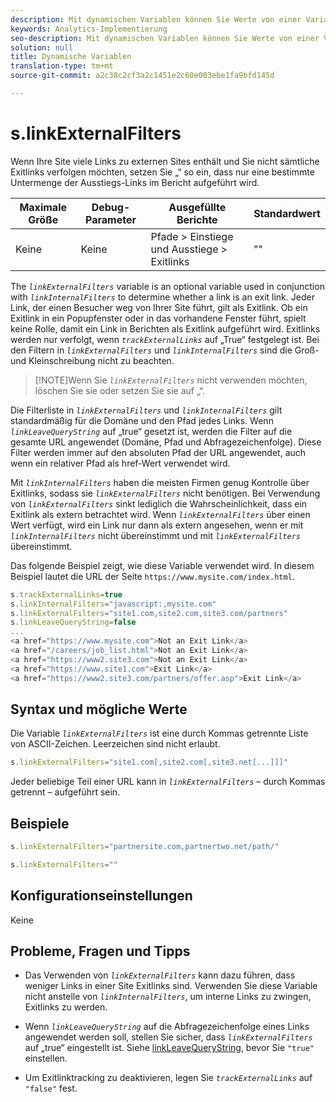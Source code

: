 ```yaml
---
description: Mit dynamischen Variablen können Sie Werte von einer Variablen in eine andere kopieren, ohne die vollständigen Werte mehrfach in die Bildanforderung auf Ihrer Site eingeben zu müssen.
keywords: Analytics-Implementierung
seo-description: Mit dynamischen Variablen können Sie Werte von einer Variablen in eine andere kopieren, ohne die vollständigen Werte mehrfach in die Bildanforderung auf Ihrer Site eingeben zu müssen.
solution: null
title: Dynamische Variablen
translation-type: tm+mt
source-git-commit: a2c38c2cf3a2c1451e2c60e003ebe1fa9bfd145d

---
```



# s.linkExternalFilters

Wenn Ihre Site viele Links zu externen Sites enthält und Sie nicht sämtliche Exitlinks verfolgen möchten, setzen Sie „“ so ein, dass nur eine bestimmte Untermenge der Ausstiegs-Links im Bericht aufgeführt wird.

| Maximale Größe | Debug-Parameter | Ausgefüllte Berichte | Standardwert |
|---|---|---|---|
| Keine | Keine | Pfade &gt; Einstiege und Ausstiege &gt; Exitlinks | "" |

The *`linkExternalFilters`* variable is an optional variable used in conjunction with *`linkInternalFilters`* to determine whether a link is an exit link. Jeder Link, der einen Besucher weg von Ihrer Site führt, gilt als Exitlink. Ob ein Exitlink in ein Popupfenster oder in das vorhandene Fenster führt, spielt keine Rolle, damit ein Link in Berichten als Exitlink aufgeführt wird. Exitlinks werden nur verfolgt, wenn *`trackExternalLinks`* auf „True“ festgelegt ist. Bei den Filtern in *`linkExternalFilters`* und *`linkInternalFilters`* sind die Groß- und Kleinschreibung nicht zu beachten.

> [!NOTE]Wenn Sie *`linkExternalFilters`* nicht verwenden möchten, löschen Sie sie oder setzen Sie sie auf „“.

Die Filterliste in *`linkExternalFilters`* und *`linkInternalFilters`* gilt standardmäßig für die Domäne und den Pfad jedes Links. Wenn *`linkLeaveQueryString`* auf „true“ gesetzt ist, werden die Filter auf die gesamte URL angewendet (Domäne, Pfad und Abfragezeichenfolge). Diese Filter werden immer auf den absoluten Pfad der URL angewendet, auch wenn ein relativer Pfad als href-Wert verwendet wird.

Mit *`linkInternalFilters`* haben die meisten Firmen genug Kontrolle über Exitlinks, sodass sie *`linkExternalFilters`* nicht benötigen. Bei Verwendung von *`linkExternalFilters`* sinkt lediglich die Wahrscheinlichkeit, dass ein Exitlink als extern betrachtet wird. Wenn *`linkExternalFilters`* über einen Wert verfügt, wird ein Link nur dann als extern angesehen, wenn er mit *`linkInternalFilters`* nicht übereinstimmt und mit *`linkExternalFilters`* übereinstimmt.

Das folgende Beispiel zeigt, wie diese Variable verwendet wird. In diesem Beispiel lautet die URL der Seite `https://www.mysite.com/index.html`.

```js
s.trackExternalLinks=true 
s.linkInternalFilters="javascript:,mysite.com" 
s.linkExternalFilters="site1.com,site2.com,site3.com/partners" 
s.linkLeaveQueryString=false 
...
<a href="https://www.mysite.com">Not an Exit Link</a> 
<a href="/careers/job_list.html">Not an Exit Link</a> 
<a href="https://www2.site3.com">Not an Exit Link</a> 
<a href="https://www.site1.com">Exit Link</a> 
<a href="https://www2.site3.com/partners/offer.asp">Exit Link</a> 
```

## Syntax und mögliche Werte

Die Variable *`linkExternalFilters`* ist eine durch Kommas getrennte Liste von ASCII-Zeichen. Leerzeichen sind nicht erlaubt.

```js
s.linkExternalFilters="site1.com[,site2.com[,site3.net[...]]]"
```

Jeder beliebige Teil einer URL kann in *`linkExternalFilters`* – durch Kommas getrennt – aufgeführt sein.

## Beispiele

```js
s.linkExternalFilters="partnersite.com,partnertwo.net/path/"
```

```js
s.linkExternalFilters=""
```

## Konfigurationseinstellungen

Keine

## Probleme, Fragen und Tipps

* Das Verwenden von *`linkExternalFilters`* kann dazu führen, dass weniger Links in einer Site Exitlinks sind. Verwenden Sie diese Variable nicht anstelle von *`linkInternalFilters`*, um interne Links zu zwingen, Exitlinks zu werden.

* Wenn *`linkLeaveQueryString`* auf die Abfragezeichenfolge eines Links angewendet werden soll, stellen Sie sicher, dass *`linkExternalFilters`* auf „true“ eingestellt ist. Siehe [linkLeaveQueryString](https://docs.adobe.com/content/help/en/analytics/implementation/javascript-implementation/variables-analytics-reporting/config-var/s-account.html), bevor Sie `"true"` einstellen.

* Um Exitlinktracking zu deaktivieren, legen Sie *`trackExternalLinks`* auf `"false"` fest.
